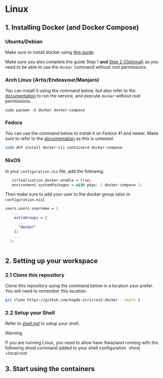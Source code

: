 # Linux

## 1. Installing Docker (and Docker Compose)

### Ubuntu/Debian
Make sure to install docker using [this guide](https://www.digitalocean.com/community/tutorials/how-to-install-and-use-docker-on-ubuntu-20-04).

Make sure you also complete the guide Step 1 **and** [Step 2 (Optional)](https://www.digitalocean.com/community/tutorials/how-to-install-and-use-docker-on-ubuntu-20-04#step-2-executing-the-docker-command-without-sudo-optional) as you need to be able to use the `docker` command without root permissions.

### Arch Linux (Artix/Endeavour/Manjaro)

You can install it using the command below, but also refer to the [documentation](https://wiki.archlinux.org/title/Docker) to run the service, and execute `docker` without root permissions.

```shell
sudo pacman -S docker docker-compose
```

### Fedora

You can use the command below to install it on Fedora 41 and newer. Make sure to refer to the [documentation](https://docs.fedoraproject.org/en-US/quick-docs/installing-docker/) as this is untested.

```bash
sudo dnf install docker-cli containerd docker-compose
```

### NixOS

In your `configuration.nix` file, add the following.
```nix
   virtualisation.docker.enable = true;
   environment.systemPackages = with pkgs; [ docker-compose ];
```

Then make sure to add your user to the docker group (also in `configuration.nix`)

```nix
users.users.username = {
   ...
    extraGroups = [
      ...
      "docker"
    ];
    ...
  };
 
```

## 2. Setting up your workspace

### 2.1 Clone this repository

Clone this repository using the command below in a location your prefer. You will need to remember this location.

``` bash
git clone https://github.com/hegde-atri/ros2-docker --depth 1
```

### 2.2 Setup your Shell

Refer to [shell.md](./shell.md) to setup your shell.

> [!WARNING]
> If you are running Linux, you need to allow have Xwayland running with the following xhost command added to your shell configuration `xhost +local:root

## 3. Start using the containers